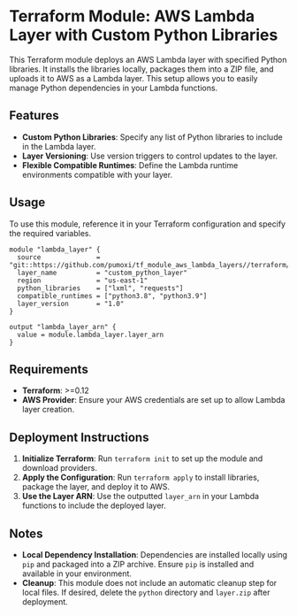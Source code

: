 # Terraform Module: AWS Lambda Layer with Custom Python Libraries

This Terraform module deploys an AWS Lambda layer with specified Python libraries. It installs the libraries locally, packages them into a ZIP file, and uploads it to AWS as a Lambda layer. This setup allows you to easily manage Python dependencies in your Lambda functions.

## Features

- **Custom Python Libraries**: Specify any list of Python libraries to include in the Lambda layer.
- **Layer Versioning**: Use version triggers to control updates to the layer.
- **Flexible Compatible Runtimes**: Define the Lambda runtime environments compatible with your layer.

## Usage

To use this module, reference it in your Terraform configuration and specify the required variables.

```hcl
module "lambda_layer" {
  source              = "git::https://github.com/pumoxi/tf_module_aws_lambda_layers//terraform/"
  layer_name          = "custom_python_layer"
  region              = "us-east-1"
  python_libraries    = ["lxml", "requests"]
  compatible_runtimes = ["python3.8", "python3.9"]
  layer_version       = "1.0"
}

output "lambda_layer_arn" {
  value = module.lambda_layer.layer_arn
}
```

## Requirements

- **Terraform**: >=0.12
- **AWS Provider**: Ensure your AWS credentials are set up to allow Lambda layer creation.

## Deployment Instructions

1. **Initialize Terraform**: Run `terraform init` to set up the module and download providers.
2. **Apply the Configuration**: Run `terraform apply` to install libraries, package the layer, and deploy it to AWS.
3. **Use the Layer ARN**: Use the outputted `layer_arn` in your Lambda functions to include the deployed layer.

## Notes

- **Local Dependency Installation**: Dependencies are installed locally using `pip` and packaged into a ZIP archive. Ensure `pip` is installed and available in your environment.
- **Cleanup**: This module does not include an automatic cleanup step for local files. If desired, delete the `python` directory and `layer.zip` after deployment.